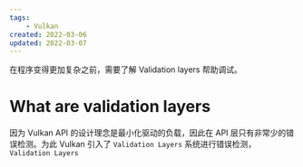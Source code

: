 ```yaml
---
tags:
    - Vulkan
created: 2022-03-06
updated: 2022-03-07
---
```


在程序变得更加复杂之前，需要了解 Validation layers 帮助调试。

# What are validation layers

因为 Vulkan API 的设计理念是最小化驱动的负载，因此在 API 层只有非常少的错误检测。为此 Vulkan 引入了 `Validation Layers` 系统进行错误检测，`Validation Layers` 
